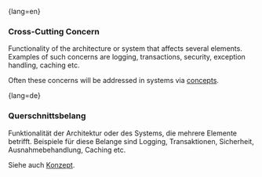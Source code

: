 {lang=en}
### Cross-Cutting Concern

Functionality of the architecture or system that affects several elements.
Examples of such concerns are logging, transactions, security, exception handling, caching etc.

Often these concerns will be addressed in systems via [concepts](#term-concept).


{lang=de}
### Querschnittsbelang

Funktionalität der Architektur oder des Systems, die mehrere Elemente
betrifft. Beispiele für diese Belange sind Logging, Transaktionen,
Sicherheit, Ausnahmebehandlung, Caching etc.

Siehe auch [Konzept](#_bookmark68).